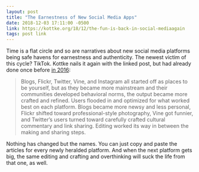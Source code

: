 ```yaml
---
layout: post
title: "The Earnestness of New Social Media Apps"
date: 2018-12-03 17:11:00 -0500
link: https://kottke.org/18/12/the-fun-is-back-in-social-mediaagain
tags: post link
---
```


Time is a flat circle and so are narratives about new social media platforms being safe havens for earnestness and authenticity. The newest victim of this cycle? TikTok. Kottke nails it again with the linked post, but had already done once before [in 2016](https://kottke.org/16/05/the-unbearable-lightness-of-being-yourself-on-social-media):

> Blogs, Flickr, Twitter, Vine, and Instagram all started off as places to be yourself, but as they became more mainstream and their communities developed behavioral norms, the output became more crafted and refined. Users flooded in and optimized for what worked best on each platform. Blogs became more newsy and less personal, Flickr shifted toward professional-style photography, Vine got funnier, and Twitter’s users turned toward carefully crafted cultural commentary and link sharing. Editing worked its way in between the making and sharing steps.

Nothing has changed but the names. You can just copy and paste the articles for every newly heralded platform. And when the next platform gets big, the same editing and crafting and overthinking will suck the life from that one, as well.